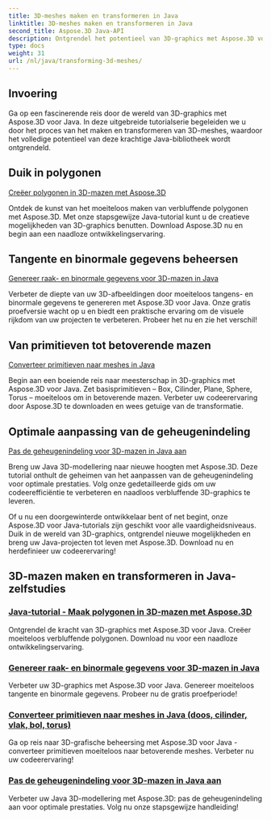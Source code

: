 ```yaml
---
title: 3D-meshes maken en transformeren in Java
linktitle: 3D-meshes maken en transformeren in Java
second_title: Aspose.3D Java-API
description: Ontgrendel het potentieel van 3D-graphics met Aspose.3D voor Java. Creëer, transformeer en optimaliseer moeiteloos meshes. Verbeter uw codeerervaring met onze tutorials.
type: docs
weight: 31
url: /nl/java/transforming-3d-meshes/
---
```


## Invoering

Ga op een fascinerende reis door de wereld van 3D-graphics met Aspose.3D voor Java. In deze uitgebreide tutorialserie begeleiden we u door het proces van het maken en transformeren van 3D-meshes, waardoor het volledige potentieel van deze krachtige Java-bibliotheek wordt ontgrendeld.

## Duik in polygonen 
[Creëer polygonen in 3D-mazen met Aspose.3D](./create-polygons-in-meshes/)

Ontdek de kunst van het moeiteloos maken van verbluffende polygonen met Aspose.3D. Met onze stapsgewijze Java-tutorial kunt u de creatieve mogelijkheden van 3D-graphics benutten. Download Aspose.3D nu en begin aan een naadloze ontwikkelingservaring.

## Tangente en binormale gegevens beheersen
[Genereer raak- en binormale gegevens voor 3D-mazen in Java](./generate-tangent-binormal-data/)

Verbeter de diepte van uw 3D-afbeeldingen door moeiteloos tangens- en binormale gegevens te genereren met Aspose.3D voor Java. Onze gratis proefversie wacht op u en biedt een praktische ervaring om de visuele rijkdom van uw projecten te verbeteren. Probeer het nu en zie het verschil!

## Van primitieven tot betoverende mazen 
[Converteer primitieven naar meshes in Java](./convert-primitives-to-meshes/)

Begin aan een boeiende reis naar meesterschap in 3D-graphics met Aspose.3D voor Java. Zet basisprimitieven – Box, Cilinder, Plane, Sphere, Torus – moeiteloos om in betoverende mazen. Verbeter uw codeerervaring door Aspose.3D te downloaden en wees getuige van de transformatie.

## Optimale aanpassing van de geheugenindeling 
[Pas de geheugenindeling voor 3D-mazen in Java aan](./customize-mesh-memory-layout/)

Breng uw Java 3D-modellering naar nieuwe hoogten met Aspose.3D. Deze tutorial onthult de geheimen van het aanpassen van de geheugenindeling voor optimale prestaties. Volg onze gedetailleerde gids om uw codeerefficiëntie te verbeteren en naadloos verbluffende 3D-graphics te leveren.

Of u nu een doorgewinterde ontwikkelaar bent of net begint, onze Aspose.3D voor Java-tutorials zijn geschikt voor alle vaardigheidsniveaus. Duik in de wereld van 3D-graphics, ontgrendel nieuwe mogelijkheden en breng uw Java-projecten tot leven met Aspose.3D. Download nu en herdefinieer uw codeerervaring!
## 3D-mazen maken en transformeren in Java-zelfstudies
### [Java-tutorial - Maak polygonen in 3D-mazen met Aspose.3D](./create-polygons-in-meshes/)
Ontgrendel de kracht van 3D-graphics met Aspose.3D voor Java. Creëer moeiteloos verbluffende polygonen. Download nu voor een naadloze ontwikkelingservaring.
### [Genereer raak- en binormale gegevens voor 3D-mazen in Java](./generate-tangent-binormal-data/)
Verbeter uw 3D-graphics met Aspose.3D voor Java. Genereer moeiteloos tangente en binormale gegevens. Probeer nu de gratis proefperiode!
### [Converteer primitieven naar meshes in Java (doos, cilinder, vlak, bol, torus)](./convert-primitives-to-meshes/)
Ga op reis naar 3D-grafische beheersing met Aspose.3D voor Java - converteer primitieven moeiteloos naar betoverende meshes. Verbeter nu uw codeerervaring!
### [Pas de geheugenindeling voor 3D-mazen in Java aan](./customize-mesh-memory-layout/)
Verbeter uw Java 3D-modellering met Aspose.3D: pas de geheugenindeling aan voor optimale prestaties. Volg nu onze stapsgewijze handleiding!